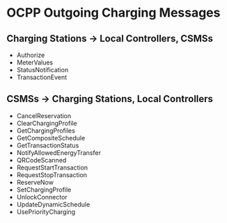 ﻿# OCPP Outgoing Charging Messages


## Charging Stations -> Local Controllers, CSMSs

- Authorize
- MeterValues
- StatusNotification
- TransactionEvent


## CSMSs -> Charging Stations, Local Controllers

- CancelReservation
- ClearChargingProfile
- GetChargingProfiles
- GetCompositeSchedule
- GetTransactionStatus
- NotifyAllowedEnergyTransfer
- QRCodeScanned
- RequestStartTransaction
- RequestStopTransaction
- ReserveNow
- SetChargingProfile
- UnlockConnector
- UpdateDynamicSchedule
- UsePriorityCharging
